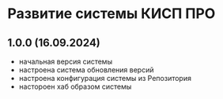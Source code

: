 # Развитие системы КИСП ПРО

## 1.0.0 (16.09.2024)
- начальная версия системы
- настроена система обновления версий
- настроена конфигурация системы из Репозитория
- настороен хаб образом системы
